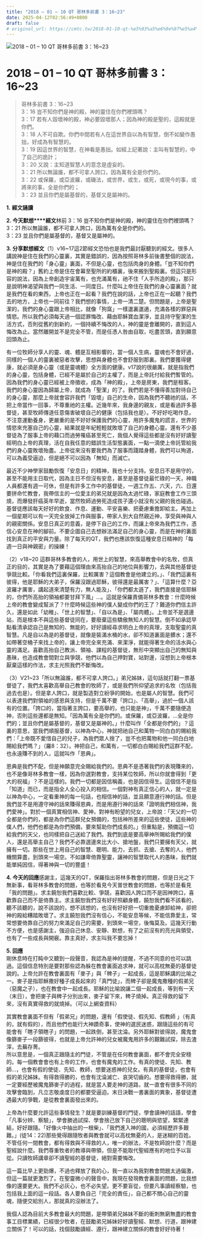```yaml
---
title: "2018 – 01 – 10 QT 哥林多前書 3：16~23"
date: 2025-04-12T02:56:49+0800
draft: false
# original_url: https://cmtc.tw/2018-01-10-qt-%e5%93%a5%e6%9e%97%e5%a4%9a%e5%89%8d%e6%9b%b8-3%ef%bc%9a1623
---
```


![2018 – 01 – 10 QT 哥林多前書 3：16\~23](/images/qt.jpg   "2018 – 01 – 10 QT 哥林多前書 3：16\~23")

# 2018 – 01 – 10 QT 哥林多前書 3：16\~23

> 哥林多前書 3：16\~23  
> 3：16 豈不知你們是神的殿，神的靈住在你們裡頭嗎？  
> 3：17 若有人毀壞神的殿，神必要毀壞那人；因為神的殿是聖的，這殿就是你們。  
> 3：18 人不可自欺。你們中間若有人在這世界自以為有智慧，倒不如變作愚拙，好成為有智慧的。  
> 3：19 因這世界的智慧，在神看是愚拙。如經上記著說：主叫有智慧的，中了自己的詭計；  
> 3：20 又說：主知道智慧人的意念是虛妄的。  
> 3：21 所以無論誰，都不可拿人誇口，因為萬有全是你們的。  
> 3：22 或保羅，或亞波羅，或磯法，或世界，或生，或死，或現今的事，或將來的事，全是你們的；  
> 3：23 並且你們是屬基督的，基督又是屬神的。

**1.** **經文誦讀**

**2. 今天默想****經文**林前 3：16 豈不知你們是神的殿，神的靈住在你們裡頭嗎？  
3：21 所以無論誰，都不可拿人誇口，因為萬有全是你們的。  
3：23 並且你們是屬基督的，基督又是屬神的。

**3. 分享默想經文**（1）v16\~17這2節經文恐怕也是我們最討厭聽到的經文。很多人講說神是住在我們的心靈裏，其實是錯誤的，因為按照哥林多前後書整個的說法，神是住在我們的「身心靈」裏面，不但是心靈，也包括肉身的身體。「豈不知你們是神的殿？」舊約上帝是住在會幕至聖所的約櫃裏，後來搬到聖殿裏。但這只是形容的說法，因為上帝創造宇宙萬有，也充滿萬有，祂不住「人手所造的殿」，那只是說明神渴望與我們一同生活、一同度日。什麼叫上帝住在我們的身心靈裏面？就是我們在看的東西，上帝也正在一起看？我們在說的話，上帝也正在一起聽？我們去的地方，上帝也一同前往？我們想的事情，上帝一清二楚。但問題是，上帝是聖潔的，我們的身心靈跟上帝相比，就像「狗窩」一樣邋裏邋遢，充滿各樣的罪惡與情慾。所以我們必須每天過一個認罪悔改、藉由耶穌寶血潔淨，並且持守聖潔的生活方式，否則從舊約到新約，一個持續不悔改的人，神的靈是會離開的，直到這人悔改為止。當然離開並不是完全不管，而是任憑人咎由自取，吃盡苦頭，直到願意回頭為止。

有一位牧師分享人的靈、魂、體是互相影響的，當一個人生病，靈魂也不會好過，同樣的一個人的靈裏被惡者攻擊，思想與身體也不會舒服到那裏。我們要獲得健康，就必須是身心靈（或是靈魂體）全方面的健康。v17說的很嚴厲，就是指我們的身心靈，包括身體，已經不是屬於自己的主權了，而是上帝託付給我們暫管的。因為我們的身心靈已經被上帝徵收，成為「神的殿」，上帝是房東，我們是租客。我們的身心靈因為歸屬上帝，就成為「聖潔」的了。我們若是不懂得善加對待自己的身心靈，那麼上帝就會容許我們「毀壞」自己的生命，因為我們不聽祂的話，不把上帝當作一回事，不尊重祂的主權。近幾年來，我身邊的親友，或是看過許多基督徒，甚至牧師傳道任意傷害破壞自己的健康（包括我也是）。不好好吃喝作息，不注意運動養身，更嚴重的是不好好保護我們的心靈，用許多魔鬼的謊言，世界的情慾來充塞自己的心靈，結果就是年紀輕輕就敗壞了自己的身體心靈。還有不少基督徒為了服事上帝的藉口而過勞罹癌甚至死亡，我個人覺得這些都是沒有好好讀聖經明白上帝的真理，活在自我任意的錯誤生活型態裏面，一點一滴使上帝託管給我們的身心靈敗壞殆盡。上帝從來沒有要我們為了服事而踐踏身體，我們可以殉道，可以為義受逼迫，但是絕不可以因為「無知」而滅亡。

最近不少神學家鼓勵恢復「安息日」的精神，我也十分支持。安息日不是用守的，甚至不能用主日取代，因為主日不但沒有安息，甚至是基督徒最忙碌的一天，神職人員都還有週一可休，但是有許多工作中的基督徒，一週工作五、六天，六、日還要拼命忙教會，我帶信主的一位愛主的弟兄就是因為太過忙碌，家庭教會工作三頭燒，而爆發肝癌英年早逝，當然牧師過勞死造成孩子還小就沒有父親的我也碰過。基督徒應該每天好好的飲食、作息、運動、平安喜樂、把憂慮重擔卸給主。再加上一個星期可以有一天完全放掉工作與服事，帶家人到大自然親近神，享受與神與人的親密關係。安息日真正的意義，是停下自己的工作，而讓上帝來為我們工作，憑信心安息在神的腳前。不要企圖自己去想辦法滿足自己的身心靈，而是在神的裏面找到真正的平安與力量。除了每天的QT，我們也應該恢復這種安息日精神的「每週一日與神親密」的操練！

（2）v18\~20 這群哥林多教會的人，用世上的智慧，來高舉教會中的名牧，但真正的目的，其實是為了要藉這個理由來高抬自己的地位與影響力，去與其他基督徒爭競比較。「你看我們這裏保羅，比較厲害？這個教會是他建立的。」、「我們這裏有彼得，他是耶穌的大弟子，保羅沒跟過耶穌，彼得還是最厲害？」、「這算什麼？亞波羅才厲害，講起道來清楚有力，無人能及」、「你們都太遜了，我們直接是信耶穌的，你們所高抬的領袖都要甘拜下風」…。這就是保羅責備哥林多教會：什麼時候上帝的教會變成幫派了？什麼時候這些神的僕人變成你們的王了？難道你們信主許久，還是如此「幼稚」、「世上的智慧」、「自以為是」、「屬肉體」。上帝並不是選邊站，而是根本不與這些基督徒同在，要廢棄這些驕傲無知人的智慧。倒不如承認早點看清承認自己是無知的、無能的，好好讀經尋求明白上帝的真理，支取聖靈的真智慧。凡是自以為是的基督徒，就像是裝滿水桶的水，卻不知道裏面是髒水；還不如帶著空桶子來找上帝的，讓上帝完全來充滿、來潔淨，就能得著生命的活水與心靈的滿足。喜歡高抬自己教派、領袖、課程的基督徒，無形中突顯出自己的無知與愚昧，也造成教會間對立與爭競，他們以為自己押對寶，站對邊，沒想到上帝根本厭棄這樣的作法，求主光照我們不斷悔改。

（3）V21\~23「所以無論誰，都不可拿人誇口。」弟兄姊妹，這句話就打翻一票基督徒了，我們太喜歡高舉自己教會的牧師了，或是我們所仰望追求的名牧（包括我過去也是）。但是拿人誇口，就是製造對立紛爭的開始，也是屬人的智慧。我們可以表達我們對領袖的感恩與支持，但是千萬不要「誇口」、「高舉」，過於一個人該有的位置。「誇口的，當指著主誇口，要高舉的，也只能是神」，千萬不要隨便造神，否則這些還都是無知。「因為萬有全是你們的。或保羅，或亞波羅，…全是你們的；並且你們是屬基督的，基督又是屬神的。」什麼叫作「全都是你們的」？這裏的意思，當我們順服基督，以神為中心，神就把祂自己和萬物一同白白的賜給我們：「上帝既不愛惜自己的兒子，為我們眾人捨了，豈不也把萬物和他一同白白地賜給我們嗎？」（羅8：32）。神把自己，和萬有，一切都白白賜給我們這群不配，也永遠賺不到的人，這就叫作「恩典」。

恩典是我們不配，但是神願意完全賜給我們的。恩典不是憑著我們的表現賺來的，也不是像哥林多教會一樣，因為你選對教會，支持某位牧師，所以你就會得到「更大的祝福」？不是這樣的。我們一切都是因信稱義，也是因信得生。這個信不是指「知道」而已，而是指全人全心投入的相信。一個對神有真正信心的人，就一定是以神為中心，一定看重神的每一句話，也相信神的話，並且願意遵行神的話。但是我們並不是用遵守神的話來賺得恩典，而是用遵行神的話來「證明我們相信神，我們愛神」。對於一個真實相信神、愛神，對神有盼望的兒女，上帝說：「天父的一切全都是你們的，都是為你們這群兒女預備的，包括神所差來的這些使徒，這些神的僕人們，他們也都是為你們預備，要來幫助你們成長的。」但重點是，預備這一切給我們的天父，也同樣把自己送給了我們。我們到底是要高舉神所賜給我們的僕人，還是高舉主自己？我們不必靠選邊來比大小、搶地盤，我們只要擁有天父，就擁有一切。那些在世上用自己的智慧、聰明、能力，去抓、去搶、去奪的人，他們機關算盡，到頭來一場空。不如謙卑倚靠聖靈，讓神的智慧取代人的愚昧，我們就能單純因信，得著神與一切的豐盛！

**4. 今天的回應**感謝主，這幾天的QT，保羅指出哥林多教會的問題，但是日光之下無新事，看哥林多教會的問題，也等於看見今天普世教會的問題，也等於是看見「我的問題」。求主饒恕我們喜歡比較、爭競，喜歡因人誇口而不是因神誇口，喜歡靠自己而不是倚靠主。求主饒恕我們沒有好好照顧身體，饒恕我們看不該看的，聽不該聽的，說不該說的，想不該想的，也沒有好好把一切重擔憂慮卸給神，卻把神的殿給糟踏敗壞了。求主饒恕我們沒有信心，不能安息等候，不能信靠愛主，常常想要倚靠自己的努力來滿足自己的需要，到頭來一場空，後悔莫及。這幾天行動不方便，也是感謝主，強迫自己休息、安靜、默想，有了之前沒有的亮光與領受，也有了一些成長與開竅。靠主真好，求主叫我不要忘掉！

**5. 回應**  
剛休息時在打盹中又聽到一段聲音，我認為是神的提醒，不過不同意的也可以跳過。這個信息特別是要對那些認為躲在教會裏面追求神，就可以高枕無憂的基督徒說的。上帝允許在教會裏面有「麥子」與「稗子」一起成長，這是耶穌講的比喻之一。麥子是指耶穌撒好種子成長起來的「真門徒」，而稗子卻是魔鬼撒種的假弟兄（惡魔之子），也在教會中一起成長。耶穌的比喻說讓二個一起成長，等到有一天（末日），會把麥子與稗子分別出來，麥子留下來，稗子燒掉。真正得救的留下來，沒有真實得救的就燒掉。（可以上網查資料）

其實教會裏面不但有「假弟兄」的問題，還有「假使徒、假先知、假教師 」（有真的，就有假的），而且他們也能行大神蹟奇事，使神的選民迷惑，跟隨這些的有可能會有「瞎子領瞎子」的問題，一起跌倒，甚至沈淪。另外耶穌對彼得說，魔鬼會像篩麥子一段篩彼得，也就是上帝允許神的兒女被魔鬼用許多的艱難試探，除去渣滓，去蕪存菁。  
所以意思是，一個真正跟隨主的門徒，不管是在任何教會裏面，都不會完全安穩的。每一個教會會也有上帝的工作，也會有魔鬼的工作。有真的使徒、先知、教師…，也會有假的使徒、先知、教師，想要迷惑神的兒女。有真的基督徒，也會有假的弟兄姊妹。有得救得勝的，也會有沈淪滅亡、哀哭切齒的。想要得救得勝，就一定要經歷被魔鬼篩麥子的過程，就是當人要走神的道路，就一直會有很多不同的攻擊會臨到，凡立志敬虔度日的都要受逼迫。末日決戰一書裏面的異象，基督徒遭遇最大的爭戰，是從教會裏面發出來的。

上帝為什麼要允許這些事情發生？就是要訓練基督的門徒，學會讀神的話語，學會「凡事分辨、察驗」，學會勝過試探、學會捨己放下自己的聰明與慾望，緊緊連結，好好跟隨。「好像火中抽出的一根柴」、「我們進入神的國，必須經歷許多艱難。」(徒14：22)那些覺得跟隨牧者與教會就可以高枕無憂的人，是迷糊的百姓。不管任何一間教會，都有得救與不得救的人，唯一的辦法，不是牧師說什麼？而是聖經說什麼。我們尊重牧者的教導與帶領，但是不能取代聖經應有的地位予以盲從。只讀牧師講章卻不讀聖經的基督徒，絕對需要悔改。

這一篇比早上更勁爆，不過也釋放了我的心，我一直以為我對教會問題太過偏激，但這一篇就更激烈了。在聖靈微小的聲音中，我現在發現教會裏面的問題，比我想像的還要更大。我們不必灰心，也不必失望。更不要盲從，但要凡事讀經察驗，也包括我上面的這一段話。各人要負自己「完全的責任」，自己都不關心自己的靈魂，隨便交給別人，那就真的沒辦法了。

我個人認為目前大多教會最大的問題，是帶領弟兄姊妹不斷的衝刺無窮無盡的教會事工目標業績，已經很少牧者，在鼓勵弟兄姊妹好好讀聖經、默想、行道，跟神建立關係了！可以的話，找個鼓勵讀經、遵行，跟神建立關係的教會好好待著！